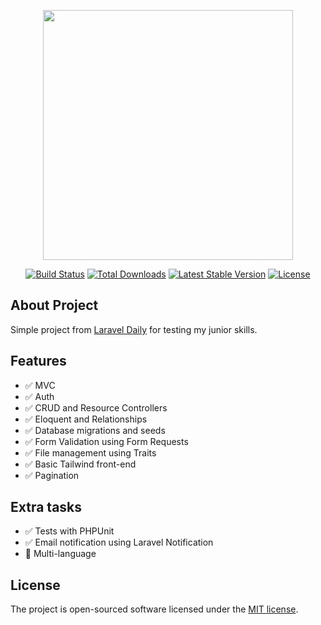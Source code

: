 <p align="center"><a href="https://laravel.com" target="_blank"><img src="https://raw.githubusercontent.com/laravel/art/master/logo-lockup/5%20SVG/2%20CMYK/1%20Full%20Color/laravel-logolockup-cmyk-red.svg" width="400"></a></p>

<p align="center">
<a href="https://travis-ci.org/laravel/framework"><img src="https://travis-ci.org/laravel/framework.svg" alt="Build Status"></a>
<a href="https://packagist.org/packages/laravel/framework"><img src="https://img.shields.io/packagist/dt/laravel/framework" alt="Total Downloads"></a>
<a href="https://packagist.org/packages/laravel/framework"><img src="https://img.shields.io/packagist/v/laravel/framework" alt="Latest Stable Version"></a>
<a href="https://packagist.org/packages/laravel/framework"><img src="https://img.shields.io/packagist/l/laravel/framework" alt="License"></a>
</p>

## About Project

Simple project from [Laravel Daily](https://laraveldaily.com/test-junior-laravel-developer-sample-project/) for testing my junior skills.

## Features
- ✅ MVC
- ✅ Auth
- ✅ CRUD and Resource Controllers
- ✅ Eloquent and Relationships
- ✅ Database migrations and seeds
- ✅ Form Validation using Form Requests
- ✅ File management using Traits
- ✅ Basic Tailwind front-end
- ✅ Pagination

## Extra tasks
- ✅ Tests with PHPUnit
- ✅ Email notification using Laravel Notification
- 🔁 Multi-language

## License

The project is open-sourced software licensed under the [MIT license](https://opensource.org/licenses/MIT).
